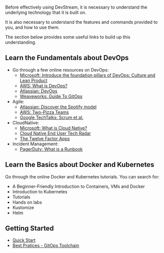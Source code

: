 Before effectively using DevStream, it is necessary to understand the underlying technology that it is built on.

It is also necessary to understand the features and commands provided to you, and how to use them.

The section below provides some useful links to build up this understanding.

## Learn the Fundamentals about DevOps

- Go through a few online resources on DevOps:
    - [Microsoft: Introduce the foundation pillars of DevOps: Culture and Lean Product](https://docs.microsoft.com/en-us/learn/modules/introduce-foundation-pillars-devops/)
    - [AWS: What is DevOps?](https://aws.amazon.com/devops/what-is-devops/?nc1=h_ls)
    - [Atlassian: DevOps](https://www.atlassian.com/devops)
    - [Weaveworks: Guide To GitOps](https://www.weave.works/technologies/gitops/)
- Agile:
    - [Atlassian: Discover the Spotify model](https://www.atlassian.com/agile/agile-at-scale/spotify)
    - [AWS: Two-Pizza Teams](https://docs.aws.amazon.com/whitepapers/latest/introduction-devops-aws/two-pizza-teams.html)
    - [Google TechTalks: Scrum et al.](https://www.youtube.com/watch?v=IyNPeTn8fpo)
- CloudNative:
    - [Microsoft: What is Cloud Native?](https://docs.microsoft.com/en-us/dotnet/architecture/cloud-native/definition)
    - [Cloud Native End User Tech Radar](https://radar.cncf.io/)
    - [The Twelve Factor Apps](https://12factor.net/)
- Incident Management:
    - [PagerDuty: What is a Runbook](https://www.pagerduty.com/resources/learn/what-is-a-runbook/)

## Learn the Basics about Docker and Kubernetes

Go through the online Docker and Kubernetes tutorials. You can search for:

- A Beginner-Friendly Introduction to Containers, VMs and Docker
- Introduction to Kubernetes
- Tutorials
- Hands on labs
- Kustomize
- Helm

## Getting Started

- [Quick Start](quickstart_en.md)
- [Best Pratices - GitOps Toolchain](best-practices/gitops.md)
